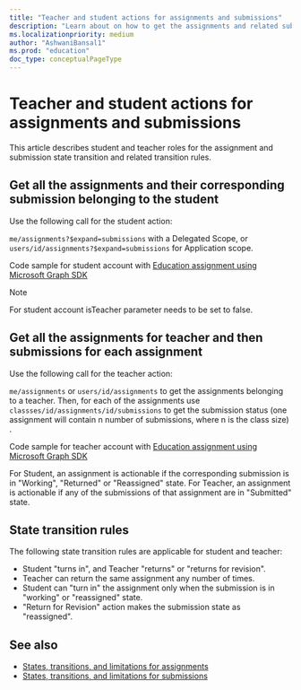 ```yaml
---
title: "Teacher and student actions for assignments and submissions"
description: "Learn about on how to get the assignments and related submission for Teachers and Students with state transition rules"
ms.localizationpriority: medium
author: "AshwaniBansal1"
ms.prod: "education"
doc_type: conceptualPageType
---
```


# Teacher and student actions for assignments and submissions

This article describes student and teacher roles for the assignment and submission state transition and related transition rules.

## Get all the assignments and their corresponding submission belonging to the student

Use the following call for the student action:

`me/assignments?$expand=submissions` with a Delegated Scope, or `users/id/assignments?$expand=submissions` for Application scope.

Code sample for student account with [Education assignment using Microsoft Graph SDK](https://github.com/microsoft/edu-assignments-graph-sdk/blob/main/samples/csharp/MicrosoftEduGraphSamples/Workflows/AssignmentWorkflow.cs#L62)

> [!NOTE]
> For student account isTeacher parameter needs to be set to false.

## Get all the assignments for teacher and then submissions for each assignment

Use the following call for the teacher action:

`me/assignments` or `users/id/assignments` to get the assignments belonging to a teacher.
Then, for each of the assignments use `classses/id/assignments/id/submissions` to get the submission status (one assignment will contain n number of submissions, where n is the class size) .

Code sample for teacher account with [Education assignment using Microsoft Graph SDK](https://github.com/microsoft/edu-assignments-graph-sdk/blob/main/samples/csharp/MicrosoftEduGraphSamples/Workflows/AssignmentWorkflow.cs#L62)

For Student, an assignment is actionable if the corresponding submission is in "Working", "Returned" or "Reassigned" state. For Teacher, an assignment is actionable if any of the submissions of that assignment are in "Submitted" state.

## State transition rules

The following state transition rules are applicable for student and teacher:

* Student "turns in", and Teacher "returns" or "returns for revision".
* Teacher can return the same assignment any number of times.
* Student can "turn in" the assignment only when the submission is in "working" or "reassigned" state.
* "Return for Revision" action makes the submission state as "reassigned".

## See also

- [States, transitions, and limitations for assignments](assignments-states-transition)
- [States, transitions, and limitations for submissions](submissions-states-transition)
